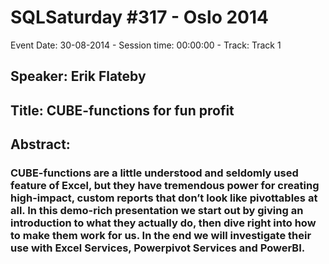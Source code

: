 # SQLSaturday #317 - Oslo 2014
Event Date: 30-08-2014 - Session time: 00:00:00 - Track: Track 1
## Speaker: Erik Flateby
## Title: CUBE-functions for fun  profit
## Abstract:
### CUBE-functions are a little understood and seldomly used feature of Excel, but they have tremendous power for creating high-impact, custom reports that don’t look like pivottables at all. In this demo-rich presentation we start out by giving an introduction to what they actually do, then dive right into how to make them work for us. In the end we will investigate their use with Excel Services, Powerpivot Services and PowerBI.
